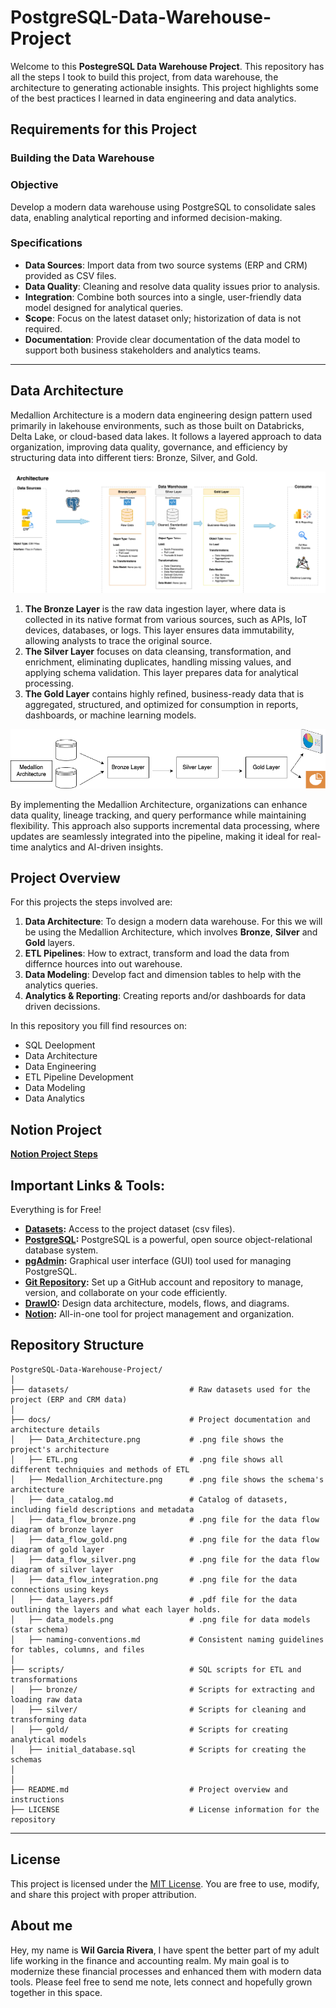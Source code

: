 # PostgreSQL-Data-Warehouse-Project

Welcome to this **PostegreSQL Data Warehouse Project**. 
This repository has all the steps I took to build this project, from data warehouse, the architecture to generating actionable insights. This project highlights some of the best practices I learned in data engineering and data analytics. 

## Requirements for this Project

### Building the Data Warehouse 

### Objective
Develop a modern data warehouse using PostgreSQL to consolidate sales data, enabling analytical reporting and informed decision-making.

### Specifications
- **Data Sources**: Import data from two source systems (ERP and CRM) provided as CSV files.
- **Data Quality**: Cleaning and resolve data quality issues prior to analysis.
- **Integration**: Combine both sources into a single, user-friendly data model designed for analytical queries.
- **Scope**: Focus on the latest dataset only; historization of data is not required.
- **Documentation**: Provide clear documentation of the data model to support both business stakeholders and analytics teams.

---
## Data Architecture

Medallion Architecture is a modern data engineering design pattern used primarily in lakehouse environments, such as those built on Databricks, Delta Lake, or cloud-based data lakes. It follows a layered approach to data organization, improving data quality, governance, and efficiency by structuring data into different tiers: Bronze, Silver, and Gold.

![Data Architecture](documents/Data_Architecture.png)

1. **The Bronze Layer** is the raw data ingestion layer, where data is collected in its native format from various sources, such as APIs, IoT devices, databases, or logs. This layer ensures data immutability, allowing analysts to trace the original source.
2. **The Silver Layer** focuses on data cleansing, transformation, and enrichment, eliminating duplicates, handling missing values, and applying schema validation. This layer prepares data for analytical processing.
3. **The Gold Layer** contains highly refined, business-ready data that is aggregated, structured, and optimized for consumption in reports, dashboards, or machine learning models.

![Medallion Architecture](documents/Medallion_Architecture.png)

By implementing the Medallion Architecture, organizations can enhance data quality, lineage tracking, and query performance while maintaining flexibility. This approach also supports incremental data processing, where updates are seamlessly integrated into the pipeline, making it ideal for real-time analytics and AI-driven insights.

## Project Overview

For this projects the steps involved are:

1. **Data Architecture**: To design a modern data warehouse. For this we will be using the Medallion Architecture, which involves **Bronze**, **Silver** and **Gold** layers.
2. **ETL Pipelines**: How to extract, transform and load the data from differnce hources into out warehouse.
3. **Data Modeling**: Develop fact and dimension tables to help with the analytics queries.
4. **Analytics & Reporting**: Creating reports and/or dashboards for data driven decissions.

In this repository you fill find resources on:
- SQL Deelopment
- Data Architecture
- Data Engineering
- ETL Pipeline Development
- Data Modeling
- Data Analytics

## Notion Project

**[Notion Project Steps](https://www.notion.so/PostgreSQL-Data-Warehouse-Project-1b1c5e91e0d680b1b92bd9288f993ef4?pvs=4)**

## Important Links & Tools:

Everything is for Free!
- **[Datasets](datasets/):** Access to the project dataset (csv files).
- **[PostgreSQL](https://www.postgresql.org/download/):** PostgreSQL is a powerful, open source object-relational database system.
- **[pgAdmin](https://www.pgadmin.org/download/):** Graphical user interface (GUI) tool used for managing PostgreSQL.
- **[Git Repository](https://github.com/):** Set up a GitHub account and repository to manage, version, and collaborate on your code efficiently.
- **[DrawIO](https://www.drawio.com/):** Design data architecture, models, flows, and diagrams.
- **[Notion](https://www.notion.com/):** All-in-one tool for project management and organization.

## Repository Structure
```
PostgreSQL-Data-Warehouse-Project/
│
├── datasets/                           # Raw datasets used for the project (ERP and CRM data)
│
├── docs/                               # Project documentation and architecture details
│   ├── Data_Architecture.png           # .png file shows the project's architecture
│   ├── ETL.png                         # .png file shows all different techniquies and methods of ETL
│   ├── Medallion_Architecture.png      # .png file shows the schema's architecture
│   ├── data_catalog.md                 # Catalog of datasets, including field descriptions and metadata
│   ├── data_flow_bronze.png            # .png file for the data flow diagram of bronze layer
│   ├── data_flow_gold.png              # .png file for the data flow diagram of gold layer
│   ├── data_flow_silver.png            # .png file for the data flow diagram of silver layer
│   ├── data_flow_integration.png       # .png file for the data connections using keys
│   ├── data_layers.pdf                 # .pdf file for the data outlining the layers and what each layer holds.
│   ├── data_models.png                 # .png file for data models (star schema)
│   ├── naming-conventions.md           # Consistent naming guidelines for tables, columns, and files
│
├── scripts/                            # SQL scripts for ETL and transformations
│   ├── bronze/                         # Scripts for extracting and loading raw data
│   ├── silver/                         # Scripts for cleaning and transforming data
│   ├── gold/                           # Scripts for creating analytical models
│   ├── initial_database.sql            # Scripts for creating the schemas
│
│
├── README.md                           # Project overview and instructions
├── LICENSE                             # License information for the repository
```
---

## License

This project is licensed under the [MIT License](LICENSE). You are free to use, modify, and share this project with proper attribution.


## About me

Hey, my name is **Wil Garcia Rivera**, I have spent the better part of my adult life working in the finance and accounting realm. My main goal is to modernize these financial processes and enhanced them with modern data tools. Please feel free to send me note, lets connect and hopefully grown together in this space.
